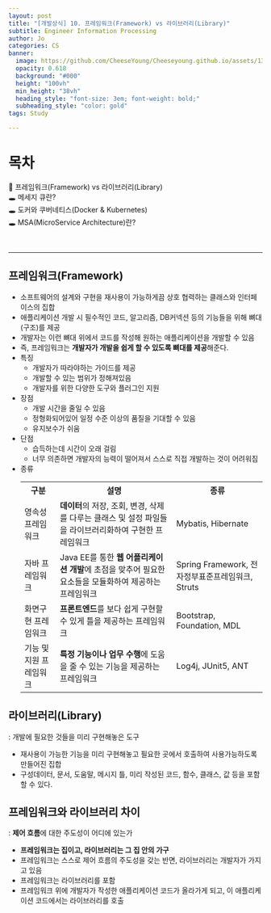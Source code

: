 ```yaml
---
layout: post
title: "[개발상식] 10. 프레임워크(Framework) vs 라이브러리(Library)"
subtitle: Engineer Information Processing
author: Jo
categories: CS
banner:
  image: https://github.com/CheeseYoung/Cheeseyoung.github.io/assets/132384527/3f244174-4a7e-4c4f-969d-579cb5960146
  opacity: 0.618
  background: "#000"
  height: "100vh"
  min_height: "38vh"
  heading_style: "font-size: 3em; font-weight: bold;"
  subheading_style: "color: gold"
tags: Study

---
```


# 목차
📌 프레임워크(Framework) vs 라이브러리(Library) <br>
🕳 메세지 큐란? <br>
🕳 도커와 쿠버네티스(Docker & Kubernetes) <br>
🕳 MSA(MicroService Architecture)란? <br>

<br>
<hr>


## 프레임워크(Framework)
- 소프트웨어의 설계와 구현을 재사용이 가능하게끔 상호 협력하는 클래스와 인터페이스의 집합
- 애플리케이션 개발 시 필수적인 코드, 알고리즘, DB커넥션 등의 기능들을 위해 뼈대(구조)를 제공
- 개발자는 이런 뼈대 위에서 코드를 작성해 원하는 애플리케이션을 개발할 수 있음
- 즉, 프레임워크는 <b>개발자가 개발을 쉽게 할 수 있도록 뼈대를 제공</b>해준다.
- 특징
  - 개발자가 따라야하는 가이드를 제공
  - 개발할 수 있는 범위가 정해져있음
  - 개발자를 위한 다양한 도구와 플러그인 지원
- 장점
  - 개발 시간을 줄일 수 있음
  - 정형화되어있어 일정 수준 이상의 품질을 기대할 수 있음
  - 유지보수가 쉬움
- 단점
  - 습득하는데 시간이 오래 걸림
  - 너무 의존하면 개발자의 능력이 떨어져서 스스로 직접 개발하는 것이 어려워짐
- 종류
  <table>
    <tr>
      <th>구분</th>
      <th>설명</th>
      <th>종류</th>
    </tr>
    <tr>
      <td>영속성 프레임워크</td>
      <td><b>데이터</b>의 저장, 조회, 변경, 삭제를 다루는 클래스 및 설정 파일들을 라이브러리화하여 구현한 프레임워크</td>
      <td>Mybatis, Hibernate</td>
    </tr>    
    <tr>
      <td>자바 프레임워크</td>
      <td>Java EE를 통한 <b>웹 어플리케이션 개발</b>에 초점을 맞추어 필요한 요소들을 모듈화하여 제공하는 프레임워크</td>
      <td>Spring Framework, 전자정부표준프레임워크, Struts</td>
    </tr> 
    <tr>
      <td>화면구현 프레임워크</td>
      <td><b>프론트엔드</b>를 보다 쉽게 구현할 수 있게 틀을 제공하는 프레임워크</td>
      <td>Bootstrap, Foundation, MDL</td>
    </tr> 
    <tr>
      <td>기능 및 지원 프레임워크</td>
      <td><b>특정 기능이나 업무 수행</b>에 도움을 줄 수 있는 기능을 제공하는 프레임워크</td>
      <td>Log4j, JUnit5, ANT</td>
    </tr>
  </table>



## 라이브러리(Library)
: 개발에 필요한 것들을 미리 구현해놓은 도구
- 재사용이 가능한 기능을 미리 구현해놓고 필요한 곳에서 호출하여 사용가능하도록 만들어진 집합
- 구성데이터, 문서, 도움말, 메시지 틀, 미리 작성된 코드, 함수, 클래스, 값 등을 포함할 수 있다.


## 프레임워크와 라이브러리 차이
: <b>제어 흐름</b>에 대한 주도성이 어디에 있는가
- <b>프레임워크는 집이고, 라이브러리는 그 집 안의 가구</b>
- 프레임워크는 스스로 제어 흐름의 주도성을 갖는 반면, 라이브러리는 개발자가 가지고 있음
- 프레임워크는 라이브러리를 포함
- 프레임워크 위에 개발자가 작성한 애플리케이션 코드가 올라가게 되고, 이 애플리케이션 코드에서는 라이브러리를 호출























